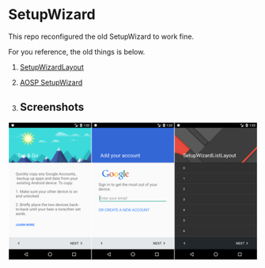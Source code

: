 # SetupWizard
This repo reconfigured the old SetupWizard to work fine.

For you reference, the old things is below.

1. [SetupWizardLayout](https://github.com/iMeiji/SetupWizardLayout)
2. [AOSP SetupWizard](https://android.googlesource.com/platform/frameworks/opt/setupwizard/)

2. ## Screenshots
![](art/img.png)
